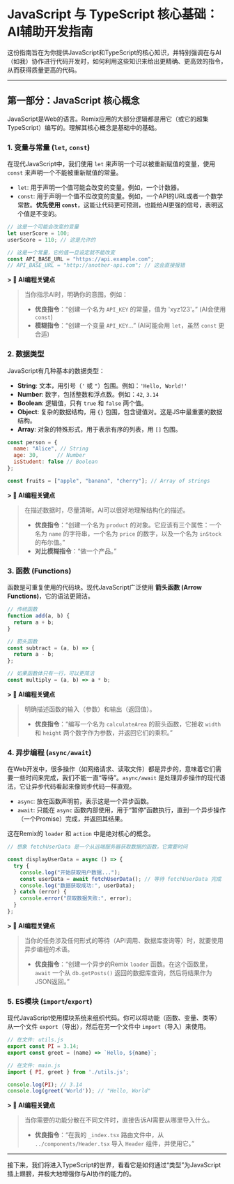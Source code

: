 # JavaScript 与 TypeScript 核心基础：AI辅助开发指南

这份指南旨在为你提供JavaScript和TypeScript的核心知识，并特别强调在与AI（如我）协作进行代码开发时，如何利用这些知识来给出更精确、更高效的指令，从而获得质量更高的代码。

---

## 第一部分：JavaScript 核心概念

JavaScript是Web的语言。Remix应用的大部分逻辑都是用它（或它的超集TypeScript）编写的。理解其核心概念是基础中的基础。

### 1. 变量与常量 (`let`, `const`)

在现代JavaScript中，我们使用 `let` 来声明一个可以被重新赋值的变量，使用 `const` 来声明一个不能被重新赋值的常量。

-   `let`: 用于声明一个值可能会改变的变量。例如，一个计数器。
-   `const`: 用于声明一个值不应改变的变量。例如，一个API的URL或者一个数学常数。**优先使用 `const`**，这能让代码更可预测，也能给AI更强的信号，表明这个值是不变的。

```javascript
// 这是一个可能会改变的变量
let userScore = 100;
userScore = 110; // 这是允许的

// 这是一个常量，它的值一旦设定就不能改变
const API_BASE_URL = "https://api.example.com";
// API_BASE_URL = "http://another-api.com"; // 这会直接报错
```

**> 🤖 AI编程关键点**
>
> 当你指示AI时，明确你的意图。例如：
> - **优良指令**：“创建一个名为 `API_KEY` 的常量，值为 'xyz123'。” (AI会使用 `const`)
> - **模糊指令**：“创建一个变量 `API_KEY`...” (AI可能会用 `let`，虽然 `const` 更合适)

### 2. 数据类型

JavaScript有几种基本的数据类型：

-   **String**: 文本，用引号（`'` 或 `"`）包围。例如：`'Hello, World!'`
-   **Number**: 数字，包括整数和浮点数。例如：`42`, `3.14`
-   **Boolean**: 逻辑值，只有 `true` 和 `false` 两个值。
-   **Object**: 复杂的数据结构，用 `{}` 包围，包含键值对。这是JS中最重要的数据结构。
-   **Array**: 对象的特殊形式，用于表示有序的列表，用 `[]` 包围。

```javascript
const person = {
  name: "Alice", // String
  age: 30,      // Number
  isStudent: false // Boolean
};

const fruits = ["apple", "banana", "cherry"]; // Array of strings
```

**> 🤖 AI编程关键点**
>
> 在描述数据时，尽量清晰。AI可以很好地理解结构化的描述。
> - **优良指令**：“创建一个名为 `product` 的对象。它应该有三个属性：一个名为 `name` 的字符串，一个名为 `price` 的数字，以及一个名为 `inStock` 的布尔值。”
> - **对比模糊指令**：“做一个产品。”

### 3. 函数 (Functions)

函数是可重复使用的代码块。现代JavaScript广泛使用 **箭头函数 (Arrow Functions)**，它的语法更简洁。

```javascript
// 传统函数
function add(a, b) {
  return a + b;
}

// 箭头函数
const subtract = (a, b) => {
  return a - b;
};

// 如果函数体只有一行，可以更简洁
const multiply = (a, b) => a * b;
```

**> 🤖 AI编程关键点**
>
> 明确描述函数的输入（参数）和输出（返回值）。
> - **优良指令**：“编写一个名为 `calculateArea` 的箭头函数，它接收 `width` 和 `height` 两个数字作为参数，并返回它们的乘积。”

### 4. 异步编程 (`async/await`)

在Web开发中，很多操作（如网络请求、读取文件）都是异步的，意味着它们需要一些时间来完成，我们不能一直“等待”。`async/await` 是处理异步操作的现代语法，它让异步代码看起来像同步代码一样直观。

-   `async`: 放在函数声明前，表示这是一个异步函数。
-   `await`: 只能在 `async` 函数内部使用，用于“暂停”函数执行，直到一个异步操作（一个Promise）完成，并返回其结果。

这在Remix的 `loader` 和 `action` 中是绝对核心的概念。

```javascript
// 想象 fetchUserData 是一个从远端服务器获取数据的函数，它需要时间

const displayUserData = async () => {
  try {
    console.log("开始获取用户数据...");
    const userData = await fetchUserData(); // 等待 fetchUserData 完成
    console.log("数据获取成功:", userData);
  } catch (error) {
    console.error("获取数据失败:", error);
  }
};
```

**> 🤖 AI编程关键点**
>
> 当你的任务涉及任何形式的等待（API调用、数据库查询等）时，就要使用异步编程的术语。
> - **优良指令**：“创建一个异步的Remix `loader` 函数。在这个函数里，`await` 一个从 `db.getPosts()` 返回的数据库查询，然后将结果作为JSON返回。”

### 5. ES模块 (`import`/`export`)

现代JavaScript使用模块系统来组织代码。你可以将功能（函数、变量、类等）从一个文件 `export`（导出），然后在另一个文件中 `import`（导入）来使用。

```javascript
// 在文件: utils.js
export const PI = 3.14;
export const greet = (name) => `Hello, ${name}`;

// 在文件: main.js
import { PI, greet } from './utils.js';

console.log(PI); // 3.14
console.log(greet('World')); // "Hello, World"
```

**> 🤖 AI编程关键点**
>
> 当你需要的功能分散在不同文件时，直接告诉AI需要从哪里导入什么。
> - **优良指令**：“在我的 `_index.tsx` 路由文件中，从 `../components/Header.tsx` 导入 `Header` 组件，并使用它。”

---

接下来，我们将进入TypeScript的世界，看看它是如何通过“类型”为JavaScript插上翅膀，并极大地增强你与AI协作的能力的。